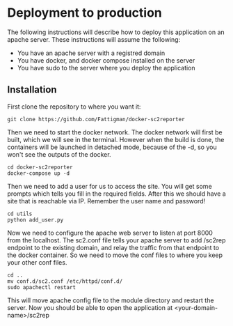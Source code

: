# Deployment to production
The following instructions will describe how to deploy this application on an apache server. These instructions will assume the following:
* You have an apache server with a registred domain
* You have docker, and docker compose installed on the server
* You have sudo to the server where you deploy the application

## Installation

First clone the repository to where you want it:
```
git clone https://github.com/Fattigman/docker-sc2reporter
```
Then we need to start the docker network. The docker network will first be built, which we will see in the terminal. However when the build is done, the containers will be launched in detached mode, because of the -d, so you won't see the outputs of the docker.
```
cd docker-sc2reporter
docker-compose up -d
```
Then we need to add a user for us to access the site. You will get some prompts which tells you fill in the required fields. After this we should have a site that is reachable via IP. Remember the user name and password!
```
cd utils
python add_user.py 
```

Now we need to configure the apache web server to listen at port 8000 from the localhost. The sc2.conf file tells your apache server to add /sc2rep endpoint to the existing domain, and relay the traffic from that endpoint to the docker container. So we need to move the conf files to where you keep your other conf files.

```
cd ..
mv conf.d/sc2.conf /etc/httpd/conf.d/
sudo apachectl restart
```

This will move apache config file to the module directory and restart the server. Now you should be able to open the application at \<your-domain-name\>/sc2rep
